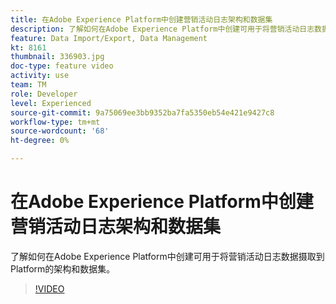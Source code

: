 ```yaml
---
title: 在Adobe Experience Platform中创建营销活动日志架构和数据集
description: 了解如何在Adobe Experience Platform中创建可用于将营销活动日志数据摄取到Platform的架构和数据集。
feature: Data Import/Export, Data Management
kt: 8161
thumbnail: 336903.jpg
doc-type: feature video
activity: use
team: TM
role: Developer
level: Experienced
source-git-commit: 9a75069ee3bb9352ba7fa5350eb54e421e9427c8
workflow-type: tm+mt
source-wordcount: '68'
ht-degree: 0%

---
```



# 在Adobe Experience Platform中创建营销活动日志架构和数据集

了解如何在Adobe Experience Platform中创建可用于将营销活动日志数据摄取到Platform的架构和数据集。

>[!VIDEO](https://video.tv.adobe.com/v/336903?quality=12)
